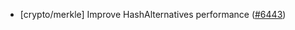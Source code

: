- [crypto/merkle] Improve HashAlternatives performance
  ([#6443](https://github.com/tendermint/tendermint/issues/6443))